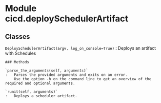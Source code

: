 Module cicd.deploySchedulerArtifact
===================================

Classes
-------

`DeploySchedulerArtifact(argv, log_on_console=True)`
:   Deploys an artifact with Schedules

    ### Methods

    `parse_the_arguments(self, arguments)`
    :   Parses the provided arguments and exits on an error.
        Use the option -h on the command line to get an overview of the required and optional arguments.

    `runit(self, arguments)`
    :   Deploys a scheduler artifact.